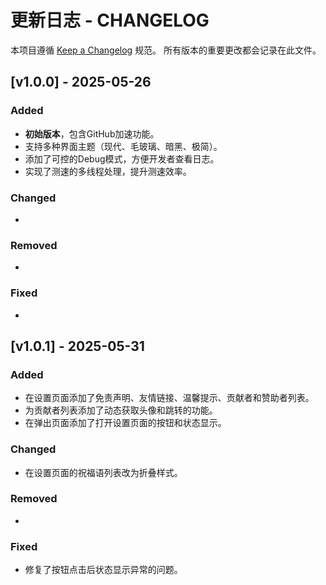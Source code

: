 # 更新日志 - CHANGELOG

本项目遵循 [Keep a Changelog](https://keepachangelog.com/en/1.0.0/) 规范。
所有版本的重要更改都会记录在此文件。


## [v1.0.0] - 2025-05-26

### Added

- **初始版本**，包含GitHub加速功能。
- 支持多种界面主题（现代、毛玻璃、暗黑、极简）。
- 添加了可控的Debug模式，方便开发者查看日志。
- 实现了测速的多线程处理，提升测速效率。

### Changed
-
### Removed
-
### Fixed
-

## [v1.0.1] - 2025-05-31

### Added

- 在设置页面添加了免责声明、友情链接、温馨提示、贡献者和赞助者列表。
- 为贡献者列表添加了动态获取头像和跳转的功能。
- 在弹出页面添加了打开设置页面的按钮和状态显示。

### Changed
- 在设置页面的祝福语列表改为折叠样式。
### Removed
-
### Fixed
- 修复了按钮点击后状态显示异常的问题。


